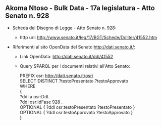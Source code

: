 ## Akoma Ntoso - Bulk Data - 17a legislatura - Atto Senato n. 928 ##

* Scheda del Disegno di Legge - Atto Senato n. 928:
	* http url: http://www.senato.it/leg/17/BGT/Schede/Ddliter/41552.htm

* Riferimenti al sito OpenData del Senato http://dati.senato.it/:
	* Link OpenData: http://dati.senato.it/ddl/41552
	* Query SPARQL per i documenti relativi all'Atto Senato:

        PREFIX osr: <http://dati.senato.it/osr/>  
		SELECT DISTINCT ?testoPresentato ?testoApprovato  
		WHERE  
		{  
		    ?ddl a osr:Ddl.  
		    ?ddl osr:idFase 928 .  
		    OPTIONAL { ?ddl osr:testoPresentato ?testoPresentato }  
		    OPTIONAL { ?ddl osr:testoApprovato ?testoApprovato }  
		}
		